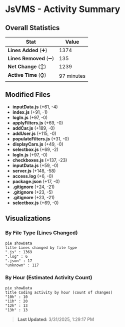 # JsVMS - Activity Summary 

## Overall Statistics

| Stat                   | Value                                                             |
| ---------------------- | ----------------------------------------------------------------- |
| **Lines Added** (➕)   | 1374                                          |
| **Lines Removed** (➖) | 135                                        |
| **Net Change** (↕)    | 1239                |
| **Active Time** (⌚)   | 97 minutes |


## Modified Files
- **inputData.js** (+61, -4)
- **index.js** (+91, -1)
- **logIn.js** (+97, -0)
- **applyFilters.js** (+69, -0)
- **addCar.js** (+189, -0)
- **addUser.js** (+115, -0)
- **populateFilters.js** (+31, -0)
- **displayCars.js** (+49, -0)
- **selectbox.js** (+69, -2)
- **logIn.js** (+97, -0)
- **checkboxes.js** (+137, -23)
- **inputData.js** (+59, -0)
- **server.js** (+148, -58)
- **access.log** (+6, -0)
- **package.json** (+17, -0)
- **.gitignore** (+24, -21)
- **.gitignore** (+23, -5)
- **.gitignore** (+23, -21)
- **selectbox.js** (+69, -0)

## Visualizations

### By File Type (Lines Changed)

```mermaid
pie showData
title Lines changed by file type
".js" : 1369
".log" : 6
".json" : 17
"unknown" : 117
```

### By Hour (Estimated Activity Count)

```mermaid
pie showData
title Coding activity by hour (count of changes)
"10h" : 10
"11h" : 20
"12h" : 13
"13h" : 13
```


> **Last Updated:** 3/31/2025, 1:29:17 PM